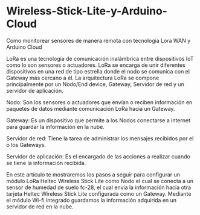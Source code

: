 # Wireless-Stick-Lite-y-Arduino-Cloud
Como monitorear sensores de manera remota con tecnología Lora WAN y Arduino Cloud

LoRa es una tecnología de comunicación inalámbrica entre dispositivos IoT como lo son sensores o actuadores. LoRa se encarga de unir diferentes dispositivos en una red de tipo estrella donde el nodo se comunica con el Gateway más cercano a él. La arquitectura LoRa se compone principalmente por un Nodo/End device, Gateway, Servidor de red y un servidor de aplicación.  

   Nodo: Son los sensores o actuadores que envían o reciben información en paquetes de datos mediante comunicación LoRa hacia un Gateway.
   
   Gateway: Es un dispositivo que permite a los Nodos conectarse a internet para guardar la información en la nube. 
   
   Servidor de red: Tiene la tarea de administrar los mensajes recibidos por el o los Gateways.
   
   Servidor de aplicación: Es el encargado de las acciones a realizar cuando se tiene la información recibida.  


En este artículo te mostraremos los pasos a seguir para configurar un módulo LoRa Heltec Wireless Stick Lite como Nodo el cual se conecta a un sensor de humedad de suelo fc-28, el cual envía la información hacia otra tarjeta Heltec Wireless Stick Lite configurada como un Gateway. Mediante el módulo Wi-fi integrado guardamos la información adquirida en un servidor de red en la nube. 

